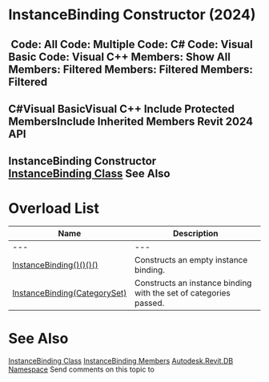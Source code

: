 # InstanceBinding Constructor (2024)

﻿
 Code: All Code: Multiple Code: C# Code: Visual Basic Code: Visual C++  Members: Show All Members: Filtered Members: Filtered Members: Filtered   
---  
C#Visual BasicVisual C++
Include Protected MembersInclude Inherited Members
Revit 2024 API  
---  
InstanceBinding Constructor   
[InstanceBinding Class](7978cb57-0a48-489e-2c8f-116fa2561437.md "InstanceBinding Class") See Also  
---  
# Overload List
| Name | Description |
| --- | --- |
| --- | --- | --- |
| [InstanceBinding()()()()](96efe3f0-7449-099e-78f3-7017d5cfd4a9.md "InstanceBinding Constructor") | Constructs an empty instance binding. |
| [InstanceBinding(CategorySet)](b090b5a8-9229-7079-9f8f-6e7518d9b708.md "InstanceBinding Constructor \(CategorySet\)") | Constructs an instance binding with the set of categories passed. |

# See Also
[InstanceBinding Class](7978cb57-0a48-489e-2c8f-116fa2561437.md "InstanceBinding Class")
[InstanceBinding Members](21185797-df06-1995-8d40-d60cc6fa76fb.md "InstanceBinding Members")
[Autodesk.Revit.DB Namespace](87546ba7-461b-c646-cbb1-2cb8f5bff8b2.md "Autodesk.Revit.DB Namespace")
Send comments on this topic to 